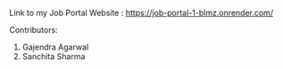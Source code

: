 Link to my Job Portal Website : https://job-portal-1-blmz.onrender.com/

Contributors:
1. Gajendra Agarwal
2. Sanchita Sharma
